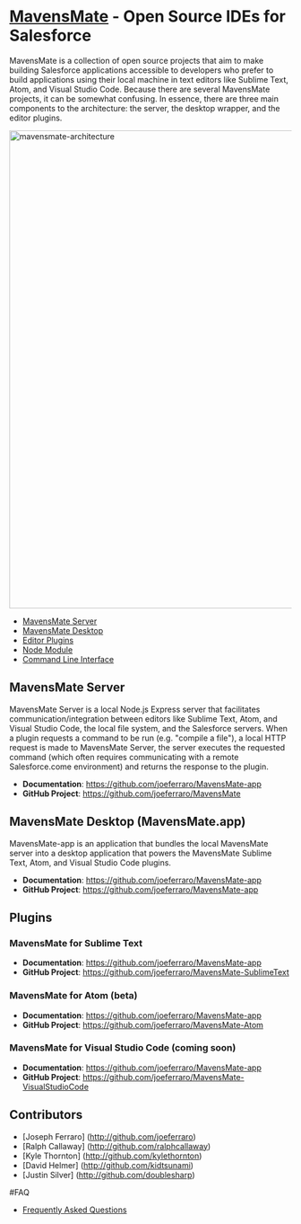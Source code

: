 # [MavensMate](http://mavensmate.com) - Open Source IDEs for Salesforce

MavensMate is a collection of open source projects that aim to make building Salesforce applications accessible to developers who prefer to build applications using their local machine in text editors like Sublime Text, Atom, and Visual Studio Code. Because there are several MavensMate projects, it can be somewhat confusing. In essence, there are three main components to the architecture: the server, the desktop wrapper, and the editor plugins.

<img width="851" alt="mavensmate-architecture" src="https://cloud.githubusercontent.com/assets/54157/17833532/27343ec4-66ee-11e6-80ae-f8b56e7b990f.png">

- [MavensMate Server](#mavensmate-server)
- [MavensMate Desktop](#mavensmate-app)
- [Editor Plugins](#editor-plugins)
- [Node Module](#node-module)
- [Command Line Interface](#command-line-interface)

## MavensMate Server

MavensMate Server is a local Node.js Express server that facilitates communication/integration between editors like Sublime Text, Atom, and Visual Studio Code, the local file system, and the Salesforce servers. When a plugin requests a command to be run (e.g. "compile a file"), a local HTTP request is made to MavensMate Server, the server executes the requested command (which often requires communicating with a remote Salesforce.come environment) and returns the response to the plugin.

- **Documentation**: https://github.com/joeferraro/MavensMate-app
- **GitHub Project**: https://github.com/joeferraro/MavensMate

## MavensMate Desktop (MavensMate.app)

MavensMate-app is an application that bundles the local MavensMate server into a desktop application that powers the MavensMate Sublime Text, Atom, and Visual Studio Code plugins.

- **Documentation**: https://github.com/joeferraro/MavensMate-app
- **GitHub Project**: https://github.com/joeferraro/MavensMate-app

## Plugins

### MavensMate for Sublime Text

- **Documentation**: https://github.com/joeferraro/MavensMate-app
- **GitHub Project**: https://github.com/joeferraro/MavensMate-SublimeText

### MavensMate for Atom (beta)

- **Documentation**: https://github.com/joeferraro/MavensMate-app
- **GitHub Project**: https://github.com/joeferraro/MavensMate-Atom

### MavensMate for Visual Studio Code (coming soon)

- **Documentation**: https://github.com/joeferraro/MavensMate-app
- **GitHub Project**: https://github.com/joeferraro/MavensMate-VisualStudioCode

## Contributors

- [Joseph Ferraro] (http://github.com/joeferraro)
- [Ralph Callaway] (http://github.com/ralphcallaway)
- [Kyle Thornton] (http://github.com/kylethornton)
- [David Helmer] (http://github.com/kidtsunami)
- [Justin Silver] (http://github.com/doublesharp)

#FAQ

- [Frequently Asked Questions](faq)
